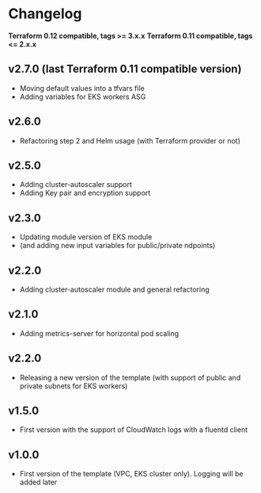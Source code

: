 # Changelog

**Terraform 0.12 compatible, tags >= 3.x.x**
**Terraform 0.11 compatible, tags <= 2.x.x**

## v2.7.0 (last Terraform 0.11 compatible version)

- Moving default values into a tfvars file
- Adding variables for EKS workers ASG

## v2.6.0

- Refactoring step 2 and Helm usage (with Terraform provider or not)

## v2.5.0

- Adding cluster-autoscaler support
- Adding Key pair and encryption support

## v2.3.0

- Updating module version of EKS module 
- (and adding new input variables for public/private ndpoints)

## v2.2.0

- Adding cluster-autoscaler module and general refactoring

## v2.1.0

- Adding metrics-server for horizontal pod scaling

## v2.2.0

- Releasing a new version of the template (with support of public and private subnets for EKS workers)

## v1.5.0

- First version with the support of CloudWatch logs with a fluentd client

## v1.0.0

- First version of the template (VPC, EKS cluster only). Logging will be added later